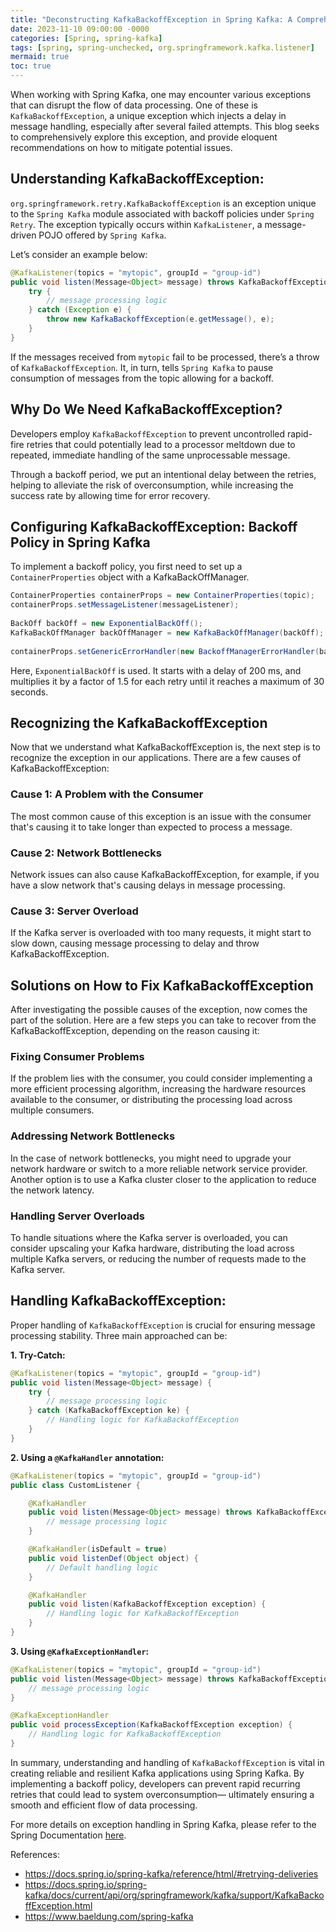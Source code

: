 ```yaml
---
title: "Deconstructing KafkaBackoffException in Spring Kafka: A Comprehensive Guide "
date: 2023-11-10 09:00:00 -0000
categories: [Spring, spring-kafka]
tags: [spring, spring-unchecked, org.springframework.kafka.listener]
mermaid: true
toc: true
---
```



When working with Spring Kafka, one may encounter various exceptions that can disrupt the flow of data processing. One of these is `KafkaBackoffException`, a unique exception which injects a delay in message handling, especially after several failed attempts. This blog seeks to comprehensively explore this exception, and provide eloquent recommendations on how to mitigate potential issues.   

## Understanding KafkaBackoffException: 

`org.springframework.retry.KafkaBackoffException` is an exception unique to the `Spring Kafka` module associated with backoff policies under `Spring Retry`. The exception typically occurs within `KafkaListener`, a message-driven POJO offered by `Spring Kafka`.

Let’s consider an example below: 

```java
@KafkaListener(topics = "mytopic", groupId = "group-id")
public void listen(Message<Object> message) throws KafkaBackoffException {
    try {
        // message processing logic
    } catch (Exception e) {
        throw new KafkaBackoffException(e.getMessage(), e);
    }
}
```

If the messages received from `mytopic` fail to be processed, there’s a throw of `KafkaBackoffException`. It, in turn, tells `Spring Kafka` to pause consumption of messages from the topic allowing for a backoff.

## Why Do We Need KafkaBackoffException? 

Developers employ `KafkaBackoffException` to prevent uncontrolled rapid-fire retries that could potentially lead to a processor meltdown due to repeated, immediate handling of the same unprocessable message. 

Through a backoff period, we put an intentional delay between the retries, helping to alleviate the risk of overconsumption, while increasing the success rate by allowing time for error recovery.

## Configuring KafkaBackoffException: Backoff Policy in Spring Kafka

To implement a backoff policy, you first need to set up a `ContainerProperties` object with a KafkaBackOffManager.

```java
ContainerProperties containerProps = new ContainerProperties(topic);
containerProps.setMessageListener(messageListener);
 
BackOff backOff = new ExponentialBackOff();
KafkaBackOffManager backOffManager = new KafkaBackOffManager(backOff);
 
containerProps.setGenericErrorHandler(new BackoffManagerErrorHandler(backOffManager, new SeekUtils()));
```
Here, `ExponentialBackOff` is used. It starts with a delay of 200 ms, and multiplies it by a factor of 1.5 for each retry until it reaches a maximum of 30 seconds.

## Recognizing the KafkaBackoffException
Now that we understand what KafkaBackoffException is, the next step is to recognize the exception in our applications. There are a few causes of KafkaBackoffException:

### Cause 1: A Problem with the Consumer
The most common cause of this exception is an issue with the consumer that's causing it to take longer than expected to process a message.

### Cause 2: Network Bottlenecks
Network issues can also cause KafkaBackoffException, for example, if you have a slow network that's causing delays in message processing.

### Cause 3: Server Overload
If the Kafka server is overloaded with too many requests, it might start to slow down, causing message processing to delay and throw KafkaBackoffException.

## Solutions on How to Fix KafkaBackoffException
After investigating the possible causes of the exception, now comes the part of the solution. Here are a few steps you can take to recover from the KafkaBackoffException, depending on the reason causing it:

### Fixing Consumer Problems
If the problem lies with the consumer, you could consider implementing a more efficient processing algorithm, increasing the hardware resources available to the consumer, or distributing the processing load across multiple consumers.

### Addressing Network Bottlenecks
In the case of network bottlenecks, you might need to upgrade your network hardware or switch to a more reliable network service provider. Another option is to use a Kafka cluster closer to the application to reduce the network latency.

### Handling Server Overloads
To handle situations where the Kafka server is overloaded, you can consider upscaling your Kafka hardware, distributing the load across multiple Kafka servers, or reducing the number of requests made to the Kafka server.

## Handling KafkaBackoffException:

Proper handling of `KafkaBackoffException` is crucial for ensuring message processing stability. Three main approached can be:

**1. Try-Catch:**

```java
@KafkaListener(topics = "mytopic", groupId = "group-id")
public void listen(Message<Object> message) {
    try {
        // message processing logic
    } catch (KafkaBackoffException ke) {
        // Handling logic for KafkaBackoffException
    }
}
```

**2. Using a `@KafkaHandler` annotation:**

```java
@KafkaListener(topics = "mytopic", groupId = "group-id")
public class CustomListener {

    @KafkaHandler
    public void listen(Message<Object> message) throws KafkaBackoffException {
        // message processing logic
    }

    @KafkaHandler(isDefault = true)
    public void listenDef(Object object) {
        // Default handling logic
    }

    @KafkaHandler
    public void listen(KafkaBackoffException exception) {
        // Handling logic for KafkaBackoffException
    }
}
```

**3. Using `@KafkaExceptionHandler`:**

```java
@KafkaListener(topics = "mytopic", groupId = "group-id")
public void listen(Message<Object> message) throws KafkaBackoffException {
    // message processing logic
}

@KafkaExceptionHandler
public void processException(KafkaBackoffException exception) {
    // Handling logic for KafkaBackoffException
}
```

In summary, understanding and handling of `KafkaBackoffException` is vital in creating reliable and resilient Kafka applications using Spring Kafka. By implementing a backoff policy, developers can prevent rapid recurring retries that could lead to system overconsumption— ultimately ensuring a smooth and efficient flow of data processing.

For more details on exception handling in Spring Kafka, please refer to the Spring Documentation [here](https://docs.spring.io/spring-kafka/reference/html/#exception-handling).

References:
- https://docs.spring.io/spring-kafka/reference/html/#retrying-deliveries
- https://docs.spring.io/spring-kafka/docs/current/api/org/springframework/kafka/support/KafkaBackoffException.html
- https://www.baeldung.com/spring-kafka
